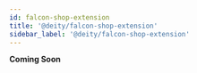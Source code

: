 ```yaml
---
id: falcon-shop-extension
title: '@deity/falcon-shop-extension'
sidebar_label: '@deity/falcon-shop-extension'
---
```


**Coming Soon**
